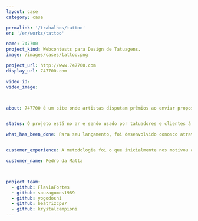 ```yaml
---
layout: case
category: case

permalink: '/trabalhos/tattoo'
en: '/en/works/tattoo'

name: 747700
project_kind: Webcontests para Design de Tatuagens.
image: /images/cases/tattoo.png

project_url: http://www.747700.com
display_url: 747700.com

video_id:
video_image:



about: 747700 é um site onde artistas disputam prêmios ao enviar propostas de desenhos para tatuagens. O cliente publica um concurso, interage com artistas e, ao final do processo, escolhe o vencedor e faz o download do desenho para levar ao tatuador de sua preferência.


status: O projeto está no ar e sendo usado por tatuadores e clientes à procura de arte para suas tatuagens.

what_has_been_done: Para seu lançamento, foi desenvolvido conosco através do serviço HE:labs MVP, e recebeu pacote de melhorias pelo serviço Help. É mais um exemplo de alguém que lançou uma ideia conosco e contratou nossos serviços posteriormente.


customer_experience: A metodologia foi o que inicialmente nos motivou a desenvolver nosso MVP com a Helabs. Logo vimos que esse seria apenas um dos diferenciais desta empresa cuja equipe veste a camisa e se torna cabeça pensante no projeto. 

customer_name: Pedro da Matta



project_team:
  - github: FlaviaFortes
  - github: souzagomes1989
  - github: yogodoshi
  - github: beatrizcp87
  - github: krystalcampioni
---
```

